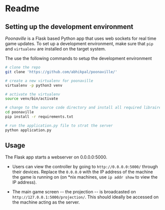 # Readme

## Setting up the development environment

*Poonaville* is a Flask based Python app that uses web sockets for real time
game updates. To set up a development environment, make sure that `pip`
and `virtualenv` are installed on the target system.

The use the following commands to setup the development environment

```bash
# clone the repo
git clone 'https://github.com/abhikpal/poonaville/'

# create a new virtualenv for poonaville
virtualenv -p python3 venv

# activate the virtualenv
source venv/bin/activate

# change to the source code directory and install all required libraires
cd poonaville
pip install -r requirements.txt

# run the application.py file to strat the server
python application.py
```

## Usage

The Flask app starts a webserver on 0.0.0.0:5000.

* Users can view the controller by going to `http://0.0.0.0:5000/` through
their devices. Replace the `0.0.0.0` with the IP address of the machine the
game is running on (on \*nix machines, use `ip addr show` to view the IP
address).

* The main game screen -- the projection -- is broadcasted on
`http://127.0.0.1:5000/projection/`. This should ideally be accessed on the
machine acting as the server.


